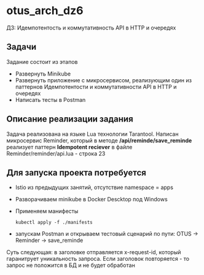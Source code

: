 # otus_arch_dz6
ДЗ: Идемпотентость и коммутативность API в HTTP и очередях

## Задачи

Задание состоит из этапов

- Развернуть Minikube
- Развернуть приложение с микросервисом, реализующим один из паттернов Идемпотентости и коммутативности API в HTTP и очередях
- Написать тесты в Postman

## Описание реализации задания

Задача реализована на языке Lua технологии Tarantool. Написан микросервис Reminder, который в методе <b>/api/reminde/save_reminde</b> реализует паттерн <b>Idempotent reciever</b> в файле Reminder/reminder/api.lua - строка 23

## Для запуска проекта потребуется

- Istio из предыдущих занятий, отсутствие namespace = apps
- Разворачиваем minikube в Docker Descktop под Windows
- Применяем манифесты

  ~~~~
  kubectl apply -f ./manifests
  ~~~~
- запускам Postman и открываем тестовый сценарий по пути: OTUS -> Reminder -> save_reminde

Суть следующая: в заголовке отправляется x-request-id, который гаранитрует уникальность запроса. Если заголовок повторяется - то запрос не положится в БД и не будет обработан

